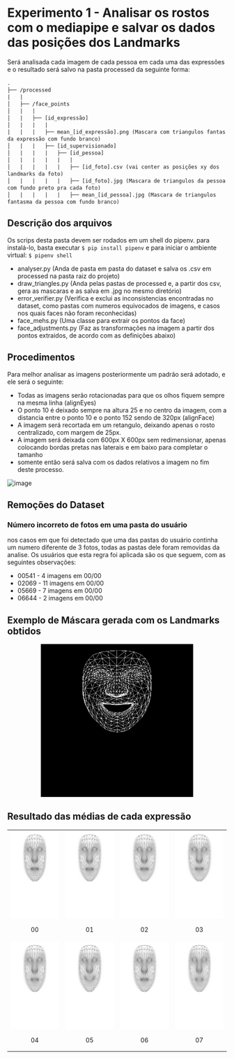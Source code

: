 # Experimento 1 - Analisar os rostos com o mediapipe e salvar os dados das posições dos Landmarks

Será analisada cada imagem de cada pessoa em cada uma das expressões e o resultado será salvo na pasta processed da seguinte forma:

```
.
├── /processed
|   |
│   ├── /face_points
│   |   |
│   |   ├── [id_expressão]
│   |   |   |
|   |   |   ├── mean_[id_expressão].png (Mascara com triangulos fantas da expressão com fundo branco)
│   |   |   ├── [id_supervisionado]
│   |   |   |   ├── [id_pessoa]
│   |   |   |   |   |
│   |   |   |   |   ├── [id_foto].csv (vai conter as posições xy dos landmarks da foto)
│   |   |   |   |   ├── [id_foto].jpg (Mascara de triangulos da pessoa com fundo preto pra cada foto)
│   |   |   |   |   ├── mean_[id_pessoa].jpg (Mascara de triangulos fantasma da pessoa com fundo branco)

```

## Descrição dos arquivos

Os scrips desta pasta devem ser rodados em um shell do pipenv. para instalá-lo, basta executar `$ pip install pipenv` e para iniciar o ambiente virtual: `$ pipenv shell`

- analyser.py (Anda de pasta em pasta do dataset e salva os .csv em processed na pasta raiz do projeto)
- draw_triangles.py (Anda pelas pastas de processed e, a partir dos csv, gera as mascaras e as salva em .jpg no mesmo diretório)
- error_verifier.py (Verifica e exclui as inconsistencias encontradas no dataset, como pastas com numeros equivocados de imagens, e casos nos quais faces não foram reconhecidas)
- face_mehs.py (Uma classe para extrair os pontos da face)
- face_adjustments.py (Faz as transformações na imagem a partir dos pontos extraidos, de acordo com as definições abaixo)

## Procedimentos

Para melhor analisar as imagens posteriormente um padrão será adotado, e ele será o seguinte:

- Todas as imagens serão rotacionadas para que os olhos fiquem sempre na mesma linha (alignEyes)
- O ponto 10 é deixado sempre na altura 25 e no centro da imagem, com a distancia entre o ponto 10 e o ponto 152 sendo de 320px (alignFace)
- A imagem será recortada em um retangulo, deixando apenas o rosto centralizado, com margem de 25px.
- A imagem será deixada com 600px X 600px sem redimensionar, apenas colocando bordas pretas nas laterais e em baixo para completar o tamanho
- somente então será salva com os dados relativos a imagem no fim deste processo.

![image](https://user-images.githubusercontent.com/42501669/140919974-db400ddb-41a4-4c7f-bd41-c7ad0ad03ba6.png)

## Remoções do Dataset

### Número incorreto de fotos em uma pasta do usuário

nos casos em que foi detectado que uma das pastas do usuário continha um numero diferente de 3 fotos, todas as pastas dele foram removidas da analise.
Os usuários que esta regra foi aplicada são os que seguem, com as seguintes observações:

- 00541 - 4 imagens em 00/00
- 02069 - 11 imagens em 00/00
- 05669 - 7 imagens em 00/00
- 06644 - 2 imagens em 00/00

## Exemplo de Máscara gerada com os Landmarks obtidos

<p align="center">
<img src="../processed/face_points/05/00/04435/data-lms-2019-06-07 11_01_12.jpg" height="350px" width="auto"/>
</p>

## Resultado das médias de cada expressão

|                                                                                                                |                                                                                                                |                                                                                                                |                                                                                                                |
| -------------------------------------------------------------------------------------------------------------- | -------------------------------------------------------------------------------------------------------------- | -------------------------------------------------------------------------------------------------------------- | -------------------------------------------------------------------------------------------------------------- |
| <img src="../processed/face_points/00/mean_00.jpg" height="200px" width="auto"/></br> <p align="center">00</p> | <img src="../processed/face_points/01/mean_01.jpg" height="200px" width="auto"/></br> <p align="center">01</p> | <img src="../processed/face_points/02/mean_02.jpg" height="200px" width="auto"/></br> <p align="center">02</p> | <img src="../processed/face_points/03/mean_03.jpg" height="200px" width="auto"/></br> <p align="center">03</p> |
| <img src="../processed/face_points/04/mean_04.jpg" height="200px" width="auto"/></br> <p align="center">04</p> | <img src="../processed/face_points/05/mean_05.jpg" height="200px" width="auto"/></br> <p align="center">05</p> | <img src="../processed/face_points/06/mean_06.jpg" height="200px" width="auto"/></br> <p align="center">06</p> | <img src="../processed/face_points/07/mean_07.jpg" height="200px" width="auto"/></br> <p align="center">07</p> |

